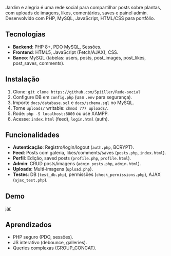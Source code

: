 Jardim e alegria é uma rede social para compartilhar posts sobre plantas, com uploads de imagens, likes, comentários, saves e painel admin. Desenvolvido com PHP, MySQL, JavaScript, HTML/CSS para portfólio.

## Tecnologias
- **Backend**: PHP 8+, PDO MySQL, Sessões.
- **Frontend**: HTML5, JavaScript (Fetch/AJAX), CSS.
- **Banco**: MySQL (tabelas: users, posts, post_images, post_likes, post_saves, comments).

## Instalação
1. Clone: `git clone https://github.com/Spiiller/Rede-social`
2. Configure DB em `config.php` (use `.env` para segurança).
3. Importe `docs/database.sql` e `docs/schema.sql` no MySQL.
4. Torne `uploads/` writable: `chmod 777 uploads/`.
5. Rode: `php -S localhost:8000` ou use XAMPP.
6. Acesse: `index.html` (feed), `login.html` (auth).

## Funcionalidades
- **Autenticação**: Registro/login/logout (`auth.php`, BCRYPT).
- **Feed**: Posts com galeria, likes/comments/saves (`posts.php`, `index.html`).
- **Perfil**: Edição, saved posts (`profile.php`, `profile.html`).
- **Admin**: CRUD posts/imagens (`admin_posts.php`, `admin.html`).
- **Uploads**: Multi-imagens (`upload.php`).
- **Testes**: DB (`test_db.php`), permissões (`check_permissions.php`), AJAX (`ajax_test.php`).

## Demo
[jar](https://jardimealegria.blog)

## Aprendizados
- PHP seguro (PDO, sessões).
- JS interativo (debounce, galleries).
- Queries complexas (GROUP_CONCAT).
